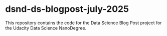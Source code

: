 # dsnd-ds-blogpost-july-2025
This repository contains the code for the Data Science Blog Post project for the Udacity Data Science NanoDegree.
